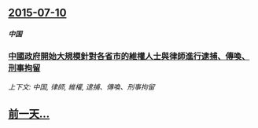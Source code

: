 ## [2015-07-10](/news/2015/07/10/index.md)

##### 中国
### [中國政府開始大規模針對各省市的維權人士與律師進行逮捕、傳喚、刑事拘留 ](/news/2015/07/10/中國政府開始大規模針對各省市的維權人士與律師進行逮捕-傳喚-刑事拘留.md)
_上下文: 中国, 律師, 維權, 逮捕、傳喚、刑事拘留_

## [前一天...](/news/2015/07/5/index.md)

